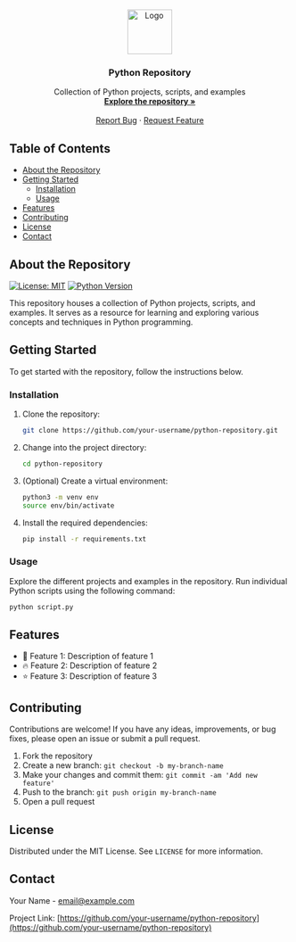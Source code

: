 <!-- PROJECT LOGO -->
<br />
<p align="center">
  <a href="https://github.com/your-username/python-repository">
    <img src="logo.png" alt="Logo" width="80" height="80">
  </a>

  <h3 align="center">Python Repository</h3>

  <p align="center">
    Collection of Python projects, scripts, and examples
    <br />
    <a href="https://github.com/your-username/python-repository"><strong>Explore the repository »</strong></a>
    <br />
    <br />
    <a href="https://github.com/your-username/python-repository/issues">Report Bug</a>
    ·
    <a href="https://github.com/your-username/python-repository/issues">Request Feature</a>
  </p>
</p>

<!-- TABLE OF CONTENTS -->
## Table of Contents

* [About the Repository](#about-the-repository)
* [Getting Started](#getting-started)
  * [Installation](#installation)
  * [Usage](#usage)
* [Features](#features)
* [Contributing](#contributing)
* [License](#license)
* [Contact](#contact)

<!-- ABOUT THE REPOSITORY -->
## About the Repository

[![License: MIT](https://img.shields.io/badge/License-MIT-yellow.svg)](https://opensource.org/licenses/MIT)
[![Python Version](https://img.shields.io/badge/Python-3.9-blue.svg)](https://www.python.org/downloads/release/python-390/)

This repository houses a collection of Python projects, scripts, and examples. It serves as a resource for learning and exploring various concepts and techniques in Python programming.

<!-- GETTING STARTED -->
## Getting Started

To get started with the repository, follow the instructions below.

### Installation

1. Clone the repository:
   ```sh
   git clone https://github.com/your-username/python-repository.git
   ```

2. Change into the project directory:
   ```sh
   cd python-repository
   ```

3. (Optional) Create a virtual environment:
   ```sh
   python3 -m venv env
   source env/bin/activate
   ```

4. Install the required dependencies:
   ```sh
   pip install -r requirements.txt
   ```

### Usage

Explore the different projects and examples in the repository. Run individual Python scripts using the following command:
```sh
python script.py
```

<!-- FEATURES -->
## Features

- 🚀 Feature 1: Description of feature 1
- 🔥 Feature 2: Description of feature 2
- ⭐️ Feature 3: Description of feature 3

<!-- CONTRIBUTING -->
## Contributing

Contributions are welcome! If you have any ideas, improvements, or bug fixes, please open an issue or submit a pull request.

1. Fork the repository
2. Create a new branch: `git checkout -b my-branch-name`
3. Make your changes and commit them: `git commit -am 'Add new feature'`
4. Push to the branch: `git push origin my-branch-name`
5. Open a pull request

<!-- LICENSE -->
## License

Distributed under the MIT License. See `LICENSE` for more information.

<!-- CONTACT -->
## Contact

Your Name - [email@example.com](mailto:email@example.com)

Project Link: [https://github.com/your-username/python-repository](https://github.com/your-username/python-repository)
